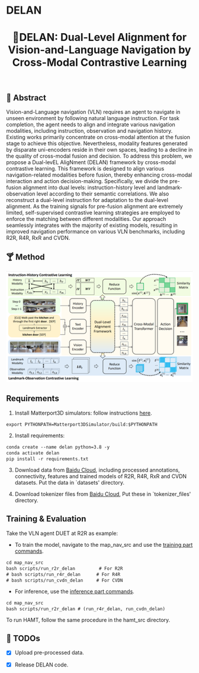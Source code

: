 # DELAN
<div align="center">

<h1>🎇DELAN: Dual-Level Alignment for Vision-and-Language Navigation by Cross-Modal Contrastive Learning
</h1>


<br>

</div>


## 🍹 Abstract
Vision-and-Language navigation (VLN) requires an agent to navigate in unseen environment by following natural language instruction. For task completion, the agent needs to align and integrate various navigation modalities, including instruction, observation and navigation history. Existing works primarily concentrate on cross-modal attention at the fusion stage to achieve this objective. Nevertheless, modality features generated by disparate uni-encoders reside in their own spaces, leading to a decline in the quality of cross-modal fusion and decision. To address this problem, we propose a Dual-levEL AligNment (DELAN) framework by cross-modal contrastive learning. This framework is designed to align various navigation-related modalities before fusion, thereby enhancing cross-modal interaction and action decision-making. Specifically, we divide the pre-fusion alignment into dual levels: instruction-history level and landmark-observation level according to their semantic correlations. We also reconstruct a dual-level instruction for adaptation to the dual-level alignment. As the training signals for pre-fusion alignment are extremely limited, self-supervised contrastive learning strategies are employed to enforce the matching between different modalities. Our approach seamlessly integrates with the majority of existing models, resulting in improved navigation performance on various VLN benchmarks, including R2R, R4R, RxR and CVDN.

## 🍸 Method
![](assets/overview.png)

## Requirements
1. Install Matterport3D simulators: follow instructions [here](https://github.com/peteanderson80/Matterport3DSimulator). 
```
export PYTHONPATH=Matterport3DSimulator/build:$PYTHONPATH
```

2. Install requirements:
```setup
conda create --name delan python=3.8 -y
conda activate delan
pip install -r requirements.txt
```

3. Download data from [Baidu Cloud](https://pan.baidu.com/s/1_dLTE1Y_VjEJMygR1ekTDA?pwd=7ip1), including processed annotations, connectivity, features and trained models of R2R, R4R, RxR and CVDN datasets. Put the data in `datasets' directory.

4. Download tokenizer files from [Baidu Cloud](https://pan.baidu.com/s/1QUtl7bmcZeU3IaR9eB4K4Q?pwd=7ip1), Put these in `tokenizer_files' directory.


## Training & Evaluation

Take the VLN agent DUET at R2R as example:

* To train the model, navigate to the map_nav_src and use the [training part commands](https://github.com/mengfeidu/DELAN/blob/1827ca26b6752ea01ce52464bb0f4e46752377a4/map_nav_src/scripts/run_r2r_delan.sh#L70C1-L74C1).
```
cd map_nav_src
bash scripts/run_r2r_delan         # For R2R
# bash scripts/run_r4r_delan      # For R4R
# bash scripts/run_cvdn_delan     # For CVDN
```

* For inference, use the [inference part commands](https://github.com/mengfeidu/DELAN/blob/ac8c9e7af7287a1928ebb1abd7216b20159d32e6/map_nav_src/scripts/run_r2r_delan.sh#L77-L82).
```
cd map_nav_src
bash scripts/run_r2r_delan # (run_r4r_delan, run_cvdn_delan)
```

To run HAMT, follow the same procedure in the hamt_src directory.

## 🍻 TODOs

- [x] Upload pre-processed data.
- [x] Release DELAN code.


